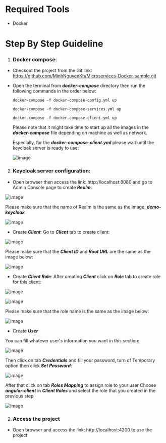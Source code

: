 # Required Tools
* Docker
# Step By Step Guideline
1. ### Docker compose:
* Checkout the project from the Git link: https://github.com/MinhNguyenKh/Microservices-Docker-sample.git
* Open the terminal from _**docker-compose**_ directory then run the following commands in the order below:

	`docker-compose -f docker-compose-config.yml up`
	
	`docker-compose -f docker-compose-services.yml up`
	
	`docker-compose -f docker-compose-client.yml up`
	
	Please note that it might take time to start up all the images in the _**docker-compose**_ file depending on machine as well as network. 
	
	Especially, for the _***docker-compose-client.yml***_ please wait until the keycloak server is ready to use:
	
	![image](https://user-images.githubusercontent.com/67884799/125185273-f038f580-e25e-11eb-8b5a-1d2f4142bf21.png)

2. ### Keycloak server configuration:
* Open browser then access the link: http://localhost:8080 and go to Admin Console page to create ***Realm***:

![image](https://user-images.githubusercontent.com/67884799/125185330-473eca80-e25f-11eb-8d1e-0b6c8b0a0529.png)

Please make sure that the name of Realm is the same as the image: ***demo-keycloak***

![image](https://user-images.githubusercontent.com/67884799/125185385-853bee80-e25f-11eb-928e-3ec4ef3f491a.png)

* Create _***Client***_: Go to _***Client***_ tab to create client:

![image](https://user-images.githubusercontent.com/67884799/125185460-df3cb400-e25f-11eb-81ea-bcd952f61f67.png)

Please make sure that the _***Client ID***_ and _***Root URL***_ are the same as the image below:

![image](https://user-images.githubusercontent.com/67884799/125185470-efed2a00-e25f-11eb-82da-80bb058c8c22.png)

* Create _***Client Role***_: After creating _***Client***_ click on _***Role***_ tab to create role for this client:

![image](https://user-images.githubusercontent.com/67884799/125185518-3f335a80-e260-11eb-84e9-8e01f0ede328.png)

![image](https://user-images.githubusercontent.com/67884799/125185521-45c1d200-e260-11eb-8d92-7273ed85e966.png)

Please make sure that the role name is the same as the image below:

![image](https://user-images.githubusercontent.com/67884799/125185523-4b1f1c80-e260-11eb-8f9b-ee02505b2748.png)

* Create _***User***_

You can fill whatever user's information you want in this section:

![image](https://user-images.githubusercontent.com/67884799/125185544-730e8000-e260-11eb-942f-92d295e768ae.png)

Then click on tab _***Credentials***_ and fill your password, turn of Temporary option then click ***Set Password***:

![image](https://user-images.githubusercontent.com/67884799/125185592-b0730d80-e260-11eb-9375-c5d5b6ba2110.png)

After that click on tab _***Roles Mapping***_ to assign role to your user
Choose ***angular-client*** in ***Client Roles*** and select the role that you created in the previous step

![image](https://user-images.githubusercontent.com/67884799/125185653-05168880-e261-11eb-8176-1e711a221b50.png)

2. ### Access the project
* Open browser and access the link: http://localhost:4200 to use the project
